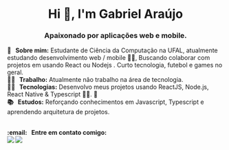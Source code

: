 <h1 align="center">Hi 👋, I'm Gabriel Araújo</h1>
<h3 align="center">Apaixonado por aplicações web e mobile.</h3>
<p>
  <strong> 💬  &nbsp; Sobre mim:</strong> Estudante de Ciência da Computação na UFAL, atualmente estudando desenvolvimento web / mobile 🐱‍💻, Buscando colaborar com projetos em usando React ou Nodejs . Curto tecnologia, futebol  e games no geral. <br/>  
  <strong>👨‍🏭  &nbsp; Trabalho:</strong> Atualmente não trabalho na área de tecnologia.<br/>
  <strong>👨‍💻  &nbsp; Tecnologias:</strong> Desenvolvo meus projetos usando ReactJS, Node.js, React Native & Typescript 🐱‍👤. 💜<br/>
  <strong>📚  &nbsp; Estudos:</strong> Reforçando conhecimentos em Javascript, Typescript e aprendendo arquitetura de projetos. <br/>
  <strong><br/>
</p>
<p>
  <strong>:email: &nbsp; Entre em contato comigo:</strong><br/> <a href="https://www.linkedin.com/in/araujogabriel77/"><img src="https://img.shields.io/badge/-Gabriel_Araujo-blue?style=flat-square&logo=Linkedin&logoColor=white&link=https://www.linkedin.com/in/araujogabriel77/" /></a>
<a href="mailto:araujogabrielocn@gmail.com"><img src="https://img.shields.io/badge/-araujogabrielocn@gmail.com-c14438?style=flat-square&logo=Gmail&logoColor=white&link=mailto:araujogabrielocn@gmail.com" /></a>
</p>


